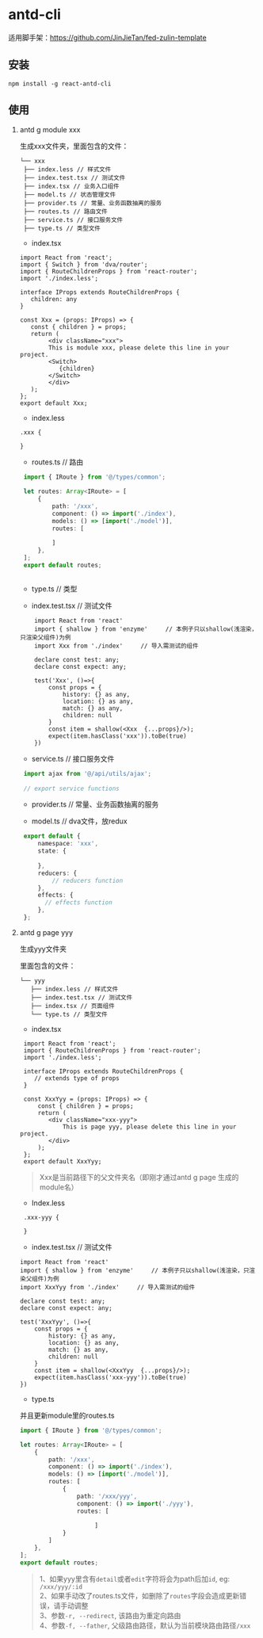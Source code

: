

# antd-cli

适用脚手架：https://github.com/JinJieTan/fed-zulin-template

## 安装
```
npm install -g react-antd-cli
```

## 使用

1. antd g module xxx

   生成xxx文件夹，里面包含的文件：
   ```
   └── xxx
    ├── index.less // 样式文件
    ├── index.test.tsx // 测试文件
    ├── index.tsx // 业务入口组件
    ├── model.ts // 状态管理文件
    ├── provider.ts // 常量、业务函数抽离的服务
    ├── routes.ts // 路由文件
    ├── service.ts // 接口服务文件
    ├── type.ts // 类型文件
    ```
   - index.tsx

    ```tsx
   import React from 'react';
   import { Switch } from 'dva/router';
   import { RouteChildrenProps } from 'react-router';
   import './index.less';
   
   interface IProps extends RouteChildrenProps {
       children: any
   }
   
   const Xxx = (props: IProps) => {
       const { children } = props;
       return (
         	<div className="xxx">
           	This is module xxx, please delete this line in your project.
           	<Switch>
               {children}
           	</Switch>
         	</div>
       );
   };
   export default Xxx;
   ```

   - index.less

    ```less
    .xxx {
       
    }
    ```

   - routes.ts // 路由

    ```typescript
     import { IRoute } from '@/types/common';
     
     let routes: Array<IRoute> = [
         {
             path: '/xxx',
             component: () => import('./index'),
             models: () => [import('./model')],
             routes: [
                 
             ]
         },
     ];
     export default routes;
     
    ```

   - type.ts // 类型

   - index.test.tsx // 测试文件
    ```tsx
        import React from 'react'
        import { shallow } from 'enzyme'     // 本例子只以shallow(浅渲染，只渲染父组件)为例
        import Xxx from './index'     // 导入需测试的组件

        declare const test: any;
        declare const expect: any;

        test('Xxx', ()=>{
            const props = {
                history: {} as any,
                location: {} as any,
                match: {} as any,
                children: null
            }
            const item = shallow(<Xxx  {...props}/>);
            expect(item.hasClass('xxx')).toBe(true)
        })
    ```
   - service.ts // 接口服务文件

    ```typescript
     import ajax from '@/api/utils/ajax';
     
     // export service functions
    ```

   - provider.ts // 常量、业务函数抽离的服务

   - model.ts // dva文件，放redux

    ```typescript
     export default {
         namespace: 'xxx',
         state: {
             
         },
         reducers: {
             // reducers function
         },
         effects: {
           // effects function
         },
     };
    ```

     

2. antd g page yyy

   生成yyy文件夹

   ​里面包含的文件：
   ```
   └── yyy
      ├── index.less // 样式文件
      ├── index.test.tsx // 测试文件
      ├── index.tsx // 页面组件
      └── type.ts // 类型文件
   ```

   - index.tsx

    ```tsx
     import React from 'react';
     import { RouteChildrenProps } from 'react-router';
     import './index.less';
     
     interface IProps extends RouteChildrenProps {
     	// extends type of props    
     }
     
     const XxxYyy = (props: IProps) => {
         const { children } = props;
         return (
           	<div className="xxx-yyy">
             	This is page yyy, please delete this line in your project.
           	</div>
         );
     };
     export default XxxYyy;
    ```

     > Xxx是当前路径下的父文件夹名（即刚才通过antd g page 生成的module名）

   - Index.less

    ```less
     .xxx-yyy {
     
     }
    ```

   - index.test.tsx // 测试文件
    ```tsx
    import React from 'react'
    import { shallow } from 'enzyme'     // 本例子只以shallow(浅渲染，只渲染父组件)为例
    import XxxYyy from './index'     // 导入需测试的组件

    declare const test: any;
    declare const expect: any;

    test('XxxYyy', ()=>{
        const props = {
            history: {} as any,
            location: {} as any,
            match: {} as any,
            children: null
        }
        const item = shallow(<XxxYyy  {...props}/>);
        expect(item.hasClass('xxx-yyy')).toBe(true)
    })
    ```

   - type.ts

   并且更新module里的routes.ts

   ```typescript
   import { IRoute } from '@/types/common';
   
   let routes: Array<IRoute> = [
       {
           path: '/xxx',
           component: () => import('./index'),
           models: () => [import('./model')],
           routes: [
               {
                   path: '/xxx/yyy',
                   component: () => import('./yyy'),
                   routes: [
               		
           				]
               }
           ]
       },
   ];
   export default routes;
   
   ```

   > 1、如果yyy里含有`detail`或者`edit`字符将会为path后加`id`, eg: `/xxx/yyy/:id`  
     2、如果手动改了routes.ts文件，如删除了`routes`字段会造成更新错误，请手动调整  
     3、参数`-r, --redirect`, 该路由为重定向路由  
     4、参数`-f, --father`, 父级路由路径，默认为当前模块路由路径`/xxx`